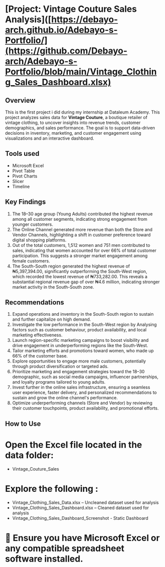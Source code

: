 # [Project: Vintage Couture Sales Analysis]([https://debayo-arch.github.io/Adebayo-s-Portfolio/](https://github.com/Debayo-arch/Adebayo-s-Portfolio/blob/main/Vintage_Clothing_Sales_Dashboard.xlsx)
## Overview 
This is the first project i did during my internship at Dataleum Academy.
This project analyzes sales data for **Vintage Couture**, a boutique retailer of vintage clothing, to uncover insights into revenue trends, customer demographics, and sales performance. The goal is to support data-driven decisions in inventory, marketing, and customer engagement using visualizations and an interactive dashboard.

## Tools used 
- Microsoft Excel
- Pivot Table
- Pivot Charts
- Slicer
- Timeline

  
## Key Findings
1.	The 18–30 age group (Young Adults) contributed the highest revenue among all customer segments, indicating strong engagement from younger customers.
2.	The Online Channel generated more revenue than both the Store and Vendor Channels, highlighting a shift in customer preference toward digital shopping platforms.
3.	Out of the total customers, 1,512 women and 751 men contributed to sales, indicating that women accounted for over 66% of total customer participation. This suggests a stronger market engagement among female customers.
4.	The South-South region generated the highest revenue of ₦5,397,394.00, significantly outperforming the South-West region, which recorded the lowest revenue of ₦733,282.00. This reveals a substantial regional revenue gap of over ₦4.6 million, indicating stronger market activity in the South-South zone.

## Recommendations
1.	 Expand operations and inventory in the South-South region to sustain and further capitalize on high demand.
2.	Investigate the low performance in the South-West region by Analysing factors such as customer behaviour, product availability, and local marketing effectiveness.
3.	Launch region-specific marketing campaigns to boost visibility and drive engagement in underperforming regions like the South-West.
4.	Tailor marketing efforts and promotions toward women, who made up 66% of the customer base.
5.	Explore opportunities to engage more male customers, potentially through product diversification or targeted ads.
6.	Prioritize marketing and engagement strategies toward the 18–30 demographic, such as social media campaigns, influencer partnerships, and loyalty programs tailored to young adults.
7.	Invest further in the online sales infrastructure, ensuring a seamless user experience, faster delivery, and personalized recommendations to sustain and grow the online channel's performance.
8.	Optimize underperforming channels (Store and Vendor) by reviewing their customer touchpoints, product availability, and promotional efforts.

##  How to Use
# Open the Excel file located in the data folder:
- Vintage_Couture_Sales
# Explore the following :
- Vintage_Clothing_Sales_Data.xlsx – Uncleaned dataset used for analysis
- Vintage_Clothing_Sales_Dashboard.xlsx – Cleaned dataset used for analysis
- Vintage_Clothing_Sales_Dashboard_Screenshot - Static Dashboard 

# 📌 Ensure you have Microsoft Excel or any compatible spreadsheet software installed.


